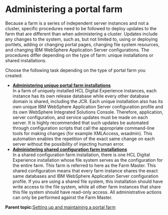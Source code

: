 # Administering a portal farm

Because a farm is a series of independent server instances and not a cluster, specific procedures need to be followed to deploy updates to the farm that are different than when administering a cluster. Updates include any changes to the system, such as, but not limited to, using or deploying portlets, adding or changing portal pages, changing file system resources, and changing IBM WebSphere Application Server configurations. The procedures differ depending on the type of farm: unique installations or shared installations.

Choose the following task depending on the type of portal farm you created:

-   **[Administering unique portal farm installations](../install/admin_farm_unique.md)**  
In a farm of uniquely installed HCL Digital Experience instances, each instance has its own release database while every other database domain is shared, including the JCR. Each unique installation also has its own unique IBM WebSphere Application Server configuration profile and its own WebSphere Integrated Solutions Console. Therefore, application, server configuration, and service updates must be made on each server. It is highly recommended that such updates be automated through configuration scripts that call the appropriate command-line tools for making changes \(for example XMLAccess, wsadmin\). This automation enables the repetition of the exact same change on each server without the possibility of injecting human error.
-   **[Administering shared configuration farm installations](../install/admin_farm_shared.md)**  
In a shared configuration farm installation, there is one HCL Digital Experience installation whose file system serves as the configuration for the entire farm. This farm is referred to here as the Farm Master. This shared configuration means that every farm instance shares the exact same databases and IBM WebSphere Application Server configuration profile. If you are using a shared file system, this installation should have write access to the file system, while all other farm instances that share this file system should have read-only access. All administrative actions can only be performed against the Farm Master.

**Parent topic:**[Setting up and maintaining a portal farm](../install/portal_farm.md)

